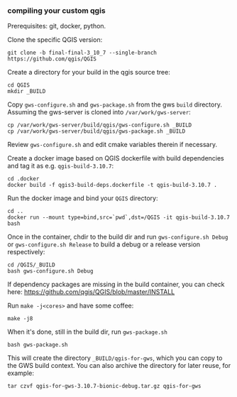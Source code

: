 ### compiling your custom qgis

Prerequisites: git, docker, python.

Clone the specific QGIS version:

```
git clone -b final-final-3_10_7 --single-branch https://github.com/qgis/QGIS
```

Create a directory for your build in the qgis source tree:

```
cd QGIS
mkdir _BUILD
```

Copy `gws-configure.sh` and `gws-package.sh` from the gws `build` directory. 
Assuming the gws-server is cloned into `/var/work/gws-server`:

```
cp /var/work/gws-server/build/qgis/gws-configure.sh _BUILD
cp /var/work/gws-server/build/qgis/gws-package.sh _BUILD
```

Review `gws-configure.sh` and edit cmake variables therein if necessary. 

Create a docker image based on QGIS dockerfile with build dependencies and tag it as e.g. `qgis-build-3.10.7`:

```
cd .docker
docker build -f qgis3-build-deps.dockerfile -t qgis-build-3.10.7 .
```

Run the docker image and bind your `QGIS` directory:

```
cd ..
docker run --mount type=bind,src=`pwd`,dst=/QGIS -it qgis-build-3.10.7 bash
```

Once in the container, chdir to the build dir and run `gws-configure.sh Debug` or `gws-configure.sh Release` to build a debug or a release version respectively:

```
cd /QGIS/_BUILD
bash gws-configure.sh Debug
```

If dependency packages are missing in the build container, you can check here:
https://github.com/qgis/QGIS/blob/master/INSTALL


Run `make -j<cores>` and have some coffee:

```
make -j8
```

When it's done, still in the build dir, run `gws-package.sh`

```
bash gws-package.sh
```

This will create the directory `_BUILD/qgis-for-gws`, which you can copy to the GWS build context.
You can also archive the directory for later reuse, for example:

```
tar czvf qgis-for-gws-3.10.7-bionic-debug.tar.gz qgis-for-gws
```